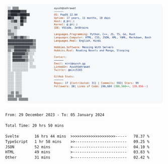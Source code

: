 <a href="https://github.com/AyushSehrawat/AyushSehrawat">
  <picture>
    <source media="(prefers-color-scheme: dark)" srcset="https://raw.githubusercontent.com/AyushSehrawat/AyushSehrawat/main/dark_mode.svg">
    <img alt="Andrew Grant's GitHub Profile README" src="https://raw.githubusercontent.com/AyushSehrawat/AyushSehrawat/main/light_mode.svg">
  </picture>
</a>

<!--START_SECTION:waka-->

```txt
From: 29 December 2023 - To: 05 January 2024

Total Time: 20 hrs 50 mins

Svelte       16 hrs 44 mins  >>>>>>>>>>>>>>>>>>>>-----   78.37 %
TypeScript   1 hr 58 mins    >>-----------------------   09.25 %
JSON         52 mins         >------------------------   04.10 %
HTML         49 mins         >------------------------   03.83 %
Other        31 mins         >------------------------   02.42 %
```

<!--END_SECTION:waka-->
